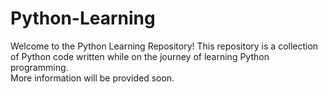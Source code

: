 # Python-Learning
Welcome to the Python Learning Repository! This repository is a collection of Python code written while on the journey of learning Python programming.<br> More information will be provided soon.
